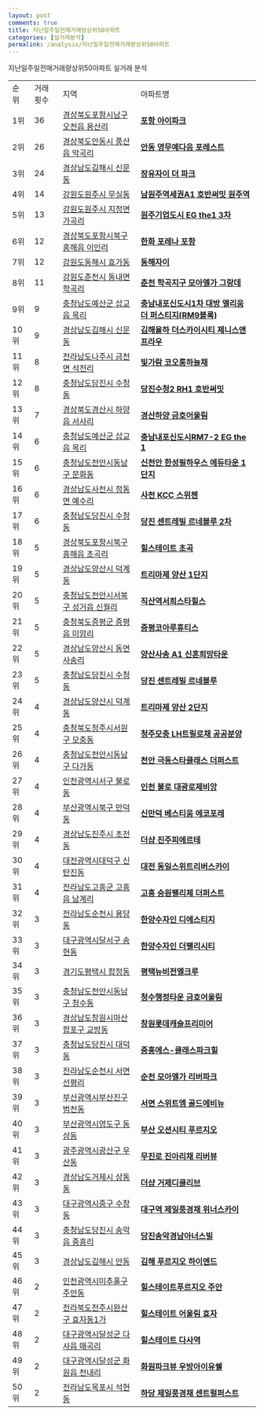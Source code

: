 ```yaml
---
layout: post
comments: true
title: 지난일주일전매거래량상위50아파트
categories: [실거래분석]
permalink: /analysis/지난일주일전매거래량상위50아파트
---
```


지난일주일전매거래량상위50아파트 실거래 분석

<table>
  <tr>
    <td>순위</td>
    <td>거래횟수</td>
    <td>지역</td>
    <td>아파트명</td>
  </tr>

  <tr>
    <td>1위</td>
    <td>36</td>
    <td><a href="/apt/경상북도포항시남구오천읍 용산리">경상북도포항시남구 오천읍 용산리</a></td>
    <td colspan="4" style="font-weight: bold;"><a href="https://search.naver.com/search.naver?query=오천읍 용산리 포항 아이파크">포항 아이파크</a></td>
  </tr>

  <tr>
    <td>2위</td>
    <td>26</td>
    <td><a href="/apt/경상북도안동시풍산읍 막곡리">경상북도안동시 풍산읍 막곡리</a></td>
    <td colspan="4" style="font-weight: bold;"><a href="https://search.naver.com/search.naver?query=풍산읍 막곡리 안동 영무예다음 포레스트">안동 영무예다음 포레스트</a></td>
  </tr>

  <tr>
    <td>3위</td>
    <td>24</td>
    <td><a href="/apt/경상남도김해시신문동">경상남도김해시 신문동</a></td>
    <td colspan="4" style="font-weight: bold;"><a href="https://search.naver.com/search.naver?query=신문동 장유자이 더 파크">장유자이 더 파크</a></td>
  </tr>

  <tr>
    <td>4위</td>
    <td>14</td>
    <td><a href="/apt/강원도원주시무실동">강원도원주시 무실동</a></td>
    <td colspan="4" style="font-weight: bold;"><a href="https://search.naver.com/search.naver?query=무실동 남원주역세권A1 호반써밋 원주역">남원주역세권A1 호반써밋 원주역</a></td>
  </tr>

  <tr>
    <td>5위</td>
    <td>13</td>
    <td><a href="/apt/강원도원주시지정면 가곡리">강원도원주시 지정면 가곡리</a></td>
    <td colspan="4" style="font-weight: bold;"><a href="https://search.naver.com/search.naver?query=지정면 가곡리 원주기업도시 EG the1 3차">원주기업도시 EG the1 3차</a></td>
  </tr>

  <tr>
    <td>6위</td>
    <td>12</td>
    <td><a href="/apt/경상북도포항시북구흥해읍 이인리">경상북도포항시북구 흥해읍 이인리</a></td>
    <td colspan="4" style="font-weight: bold;"><a href="https://search.naver.com/search.naver?query=흥해읍 이인리 한화 포레나 포항">한화 포레나 포항</a></td>
  </tr>

  <tr>
    <td>7위</td>
    <td>12</td>
    <td><a href="/apt/강원도동해시효가동">강원도동해시 효가동</a></td>
    <td colspan="4" style="font-weight: bold;"><a href="https://search.naver.com/search.naver?query=효가동 동해자이">동해자이</a></td>
  </tr>

  <tr>
    <td>8위</td>
    <td>11</td>
    <td><a href="/apt/강원도춘천시동내면 학곡리">강원도춘천시 동내면 학곡리</a></td>
    <td colspan="4" style="font-weight: bold;"><a href="https://search.naver.com/search.naver?query=동내면 학곡리 춘천 학곡지구 모아엘가 그랑데">춘천 학곡지구 모아엘가 그랑데</a></td>
  </tr>

  <tr>
    <td>9위</td>
    <td>9</td>
    <td><a href="/apt/충청남도예산군삽교읍 목리">충청남도예산군 삽교읍 목리</a></td>
    <td colspan="4" style="font-weight: bold;"><a href="https://search.naver.com/search.naver?query=삽교읍 목리 충남내포신도시1차 대방 엘리움 더 퍼스티지(RM9블록)">충남내포신도시1차 대방 엘리움 더 퍼스티지(RM9블록)</a></td>
  </tr>

  <tr>
    <td>10위</td>
    <td>9</td>
    <td><a href="/apt/경상남도김해시신문동">경상남도김해시 신문동</a></td>
    <td colspan="4" style="font-weight: bold;"><a href="https://search.naver.com/search.naver?query=신문동 김해율하 더스카이시티 제니스앤프라우">김해율하 더스카이시티 제니스앤프라우</a></td>
  </tr>

  <tr>
    <td>11위</td>
    <td>8</td>
    <td><a href="/apt/전라남도나주시금천면 석전리">전라남도나주시 금천면 석전리</a></td>
    <td colspan="4" style="font-weight: bold;"><a href="https://search.naver.com/search.naver?query=금천면 석전리 빛가람 코오롱하늘채">빛가람 코오롱하늘채</a></td>
  </tr>

  <tr>
    <td>12위</td>
    <td>8</td>
    <td><a href="/apt/충청남도당진시수청동">충청남도당진시 수청동</a></td>
    <td colspan="4" style="font-weight: bold;"><a href="https://search.naver.com/search.naver?query=수청동 당진수청2 RH1 호반써밋">당진수청2 RH1 호반써밋</a></td>
  </tr>

  <tr>
    <td>13위</td>
    <td>7</td>
    <td><a href="/apt/경상북도경산시하양읍 서사리">경상북도경산시 하양읍 서사리</a></td>
    <td colspan="4" style="font-weight: bold;"><a href="https://search.naver.com/search.naver?query=하양읍 서사리 경산하양 금호어울림">경산하양 금호어울림</a></td>
  </tr>

  <tr>
    <td>14위</td>
    <td>6</td>
    <td><a href="/apt/충청남도예산군삽교읍 목리">충청남도예산군 삽교읍 목리</a></td>
    <td colspan="4" style="font-weight: bold;"><a href="https://search.naver.com/search.naver?query=삽교읍 목리 충남내포신도시RM7-2 EG the 1">충남내포신도시RM7-2 EG the 1</a></td>
  </tr>

  <tr>
    <td>15위</td>
    <td>6</td>
    <td><a href="/apt/충청남도천안시동남구문화동">충청남도천안시동남구 문화동</a></td>
    <td colspan="4" style="font-weight: bold;"><a href="https://search.naver.com/search.naver?query=문화동 신천안 한성필하우스 에듀타운 1단지">신천안 한성필하우스 에듀타운 1단지</a></td>
  </tr>

  <tr>
    <td>16위</td>
    <td>6</td>
    <td><a href="/apt/경상남도사천시정동면 예수리">경상남도사천시 정동면 예수리</a></td>
    <td colspan="4" style="font-weight: bold;"><a href="https://search.naver.com/search.naver?query=정동면 예수리 사천 KCC 스위첸">사천 KCC 스위첸</a></td>
  </tr>

  <tr>
    <td>17위</td>
    <td>6</td>
    <td><a href="/apt/충청남도당진시수청동">충청남도당진시 수청동</a></td>
    <td colspan="4" style="font-weight: bold;"><a href="https://search.naver.com/search.naver?query=수청동 당진 센트레빌 르네블루 2차">당진 센트레빌 르네블루 2차</a></td>
  </tr>

  <tr>
    <td>18위</td>
    <td>5</td>
    <td><a href="/apt/경상북도포항시북구흥해읍 초곡리">경상북도포항시북구 흥해읍 초곡리</a></td>
    <td colspan="4" style="font-weight: bold;"><a href="https://search.naver.com/search.naver?query=흥해읍 초곡리 힐스테이트 초곡">힐스테이트 초곡</a></td>
  </tr>

  <tr>
    <td>19위</td>
    <td>5</td>
    <td><a href="/apt/경상남도양산시덕계동">경상남도양산시 덕계동</a></td>
    <td colspan="4" style="font-weight: bold;"><a href="https://search.naver.com/search.naver?query=덕계동 트리마제 양산 1단지">트리마제 양산 1단지</a></td>
  </tr>

  <tr>
    <td>20위</td>
    <td>5</td>
    <td><a href="/apt/충청남도천안시서북구성거읍 신월리">충청남도천안시서북구 성거읍 신월리</a></td>
    <td colspan="4" style="font-weight: bold;"><a href="https://search.naver.com/search.naver?query=성거읍 신월리 직산역서희스타힐스">직산역서희스타힐스</a></td>
  </tr>

  <tr>
    <td>21위</td>
    <td>5</td>
    <td><a href="/apt/충청북도증평군증평읍 미암리">충청북도증평군 증평읍 미암리</a></td>
    <td colspan="4" style="font-weight: bold;"><a href="https://search.naver.com/search.naver?query=증평읍 미암리 증평코아루휴티스">증평코아루휴티스</a></td>
  </tr>

  <tr>
    <td>22위</td>
    <td>5</td>
    <td><a href="/apt/경상남도양산시동면 사송리">경상남도양산시 동면 사송리</a></td>
    <td colspan="4" style="font-weight: bold;"><a href="https://search.naver.com/search.naver?query=동면 사송리 양산사송 A1 신혼희망타운">양산사송 A1 신혼희망타운</a></td>
  </tr>

  <tr>
    <td>23위</td>
    <td>5</td>
    <td><a href="/apt/충청남도당진시수청동">충청남도당진시 수청동</a></td>
    <td colspan="4" style="font-weight: bold;"><a href="https://search.naver.com/search.naver?query=수청동 당진 센트레빌 르네블루">당진 센트레빌 르네블루</a></td>
  </tr>

  <tr>
    <td>24위</td>
    <td>4</td>
    <td><a href="/apt/경상남도양산시덕계동">경상남도양산시 덕계동</a></td>
    <td colspan="4" style="font-weight: bold;"><a href="https://search.naver.com/search.naver?query=덕계동 트리마제 양산 2단지">트리마제 양산 2단지</a></td>
  </tr>

  <tr>
    <td>25위</td>
    <td>4</td>
    <td><a href="/apt/충청북도청주시서원구모충동">충청북도청주시서원구 모충동</a></td>
    <td colspan="4" style="font-weight: bold;"><a href="https://search.naver.com/search.naver?query=모충동 청주모충 LH트릴로채 공공분양">청주모충 LH트릴로채 공공분양</a></td>
  </tr>

  <tr>
    <td>26위</td>
    <td>4</td>
    <td><a href="/apt/충청남도천안시동남구다가동">충청남도천안시동남구 다가동</a></td>
    <td colspan="4" style="font-weight: bold;"><a href="https://search.naver.com/search.naver?query=다가동 천안 극동스타클래스 더퍼스트">천안 극동스타클래스 더퍼스트</a></td>
  </tr>

  <tr>
    <td>27위</td>
    <td>4</td>
    <td><a href="/apt/인천광역시서구불로동">인천광역시서구 불로동</a></td>
    <td colspan="4" style="font-weight: bold;"><a href="https://search.naver.com/search.naver?query=불로동 인천 불로 대광로제비앙">인천 불로 대광로제비앙</a></td>
  </tr>

  <tr>
    <td>28위</td>
    <td>4</td>
    <td><a href="/apt/부산광역시북구만덕동">부산광역시북구 만덕동</a></td>
    <td colspan="4" style="font-weight: bold;"><a href="https://search.naver.com/search.naver?query=만덕동 신만덕 베스티움 에코포레">신만덕 베스티움 에코포레</a></td>
  </tr>

  <tr>
    <td>29위</td>
    <td>4</td>
    <td><a href="/apt/경상남도진주시초전동">경상남도진주시 초전동</a></td>
    <td colspan="4" style="font-weight: bold;"><a href="https://search.naver.com/search.naver?query=초전동 더샵 진주피에르테">더샵 진주피에르테</a></td>
  </tr>

  <tr>
    <td>30위</td>
    <td>4</td>
    <td><a href="/apt/대전광역시대덕구신탄진동">대전광역시대덕구 신탄진동</a></td>
    <td colspan="4" style="font-weight: bold;"><a href="https://search.naver.com/search.naver?query=신탄진동 대전 동일스위트리버스카이">대전 동일스위트리버스카이</a></td>
  </tr>

  <tr>
    <td>31위</td>
    <td>4</td>
    <td><a href="/apt/전라남도고흥군고흥읍 남계리">전라남도고흥군 고흥읍 남계리</a></td>
    <td colspan="4" style="font-weight: bold;"><a href="https://search.naver.com/search.naver?query=고흥읍 남계리 고흥 승원팰리체 더퍼스트">고흥 승원팰리체 더퍼스트</a></td>
  </tr>

  <tr>
    <td>32위</td>
    <td>3</td>
    <td><a href="/apt/전라남도순천시용당동">전라남도순천시 용당동</a></td>
    <td colspan="4" style="font-weight: bold;"><a href="https://search.naver.com/search.naver?query=용당동 한양수자인 디에스티지">한양수자인 디에스티지</a></td>
  </tr>

  <tr>
    <td>33위</td>
    <td>3</td>
    <td><a href="/apt/대구광역시달서구송현동">대구광역시달서구 송현동</a></td>
    <td colspan="4" style="font-weight: bold;"><a href="https://search.naver.com/search.naver?query=송현동 한양수자인 더팰리시티">한양수자인 더팰리시티</a></td>
  </tr>

  <tr>
    <td>34위</td>
    <td>3</td>
    <td><a href="/apt/경기도평택시합정동">경기도평택시 합정동</a></td>
    <td colspan="4" style="font-weight: bold;"><a href="https://search.naver.com/search.naver?query=합정동 평택뉴비전엘크루">평택뉴비전엘크루</a></td>
  </tr>

  <tr>
    <td>35위</td>
    <td>3</td>
    <td><a href="/apt/충청남도천안시동남구청수동">충청남도천안시동남구 청수동</a></td>
    <td colspan="4" style="font-weight: bold;"><a href="https://search.naver.com/search.naver?query=청수동 청수행정타운 금호어울림">청수행정타운 금호어울림</a></td>
  </tr>

  <tr>
    <td>36위</td>
    <td>3</td>
    <td><a href="/apt/경상남도창원시마산합포구교방동">경상남도창원시마산합포구 교방동</a></td>
    <td colspan="4" style="font-weight: bold;"><a href="https://search.naver.com/search.naver?query=교방동 창원롯데캐슬프리미어">창원롯데캐슬프리미어</a></td>
  </tr>

  <tr>
    <td>37위</td>
    <td>3</td>
    <td><a href="/apt/충청남도당진시대덕동">충청남도당진시 대덕동</a></td>
    <td colspan="4" style="font-weight: bold;"><a href="https://search.naver.com/search.naver?query=대덕동 중흥에스-클래스파크힐">중흥에스-클래스파크힐</a></td>
  </tr>

  <tr>
    <td>38위</td>
    <td>3</td>
    <td><a href="/apt/전라남도순천시서면 선평리">전라남도순천시 서면 선평리</a></td>
    <td colspan="4" style="font-weight: bold;"><a href="https://search.naver.com/search.naver?query=서면 선평리 순천 모아엘가 리버파크">순천 모아엘가 리버파크</a></td>
  </tr>

  <tr>
    <td>39위</td>
    <td>3</td>
    <td><a href="/apt/부산광역시부산진구범천동">부산광역시부산진구 범천동</a></td>
    <td colspan="4" style="font-weight: bold;"><a href="https://search.naver.com/search.naver?query=범천동 서면 스위트엠 골드에비뉴">서면 스위트엠 골드에비뉴</a></td>
  </tr>

  <tr>
    <td>40위</td>
    <td>3</td>
    <td><a href="/apt/부산광역시영도구동삼동">부산광역시영도구 동삼동</a></td>
    <td colspan="4" style="font-weight: bold;"><a href="https://search.naver.com/search.naver?query=동삼동 부산 오션시티 푸르지오">부산 오션시티 푸르지오</a></td>
  </tr>

  <tr>
    <td>41위</td>
    <td>3</td>
    <td><a href="/apt/광주광역시광산구우산동">광주광역시광산구 우산동</a></td>
    <td colspan="4" style="font-weight: bold;"><a href="https://search.naver.com/search.naver?query=우산동 무진로 진아리채 리버뷰">무진로 진아리채 리버뷰</a></td>
  </tr>

  <tr>
    <td>42위</td>
    <td>3</td>
    <td><a href="/apt/경상남도거제시상동동">경상남도거제시 상동동</a></td>
    <td colspan="4" style="font-weight: bold;"><a href="https://search.naver.com/search.naver?query=상동동 더샵 거제디클리브">더샵 거제디클리브</a></td>
  </tr>

  <tr>
    <td>43위</td>
    <td>3</td>
    <td><a href="/apt/대구광역시중구수창동">대구광역시중구 수창동</a></td>
    <td colspan="4" style="font-weight: bold;"><a href="https://search.naver.com/search.naver?query=수창동 대구역 제일풍경채 위너스카이">대구역 제일풍경채 위너스카이</a></td>
  </tr>

  <tr>
    <td>44위</td>
    <td>3</td>
    <td><a href="/apt/충청남도당진시송악읍 중흥리">충청남도당진시 송악읍 중흥리</a></td>
    <td colspan="4" style="font-weight: bold;"><a href="https://search.naver.com/search.naver?query=송악읍 중흥리 당진송악경남아너스빌">당진송악경남아너스빌</a></td>
  </tr>

  <tr>
    <td>45위</td>
    <td>3</td>
    <td><a href="/apt/경상남도김해시안동">경상남도김해시 안동</a></td>
    <td colspan="4" style="font-weight: bold;"><a href="https://search.naver.com/search.naver?query=안동 김해 푸르지오 하이엔드">김해 푸르지오 하이엔드</a></td>
  </tr>

  <tr>
    <td>46위</td>
    <td>2</td>
    <td><a href="/apt/인천광역시미추홀구주안동">인천광역시미추홀구 주안동</a></td>
    <td colspan="4" style="font-weight: bold;"><a href="https://search.naver.com/search.naver?query=주안동 힐스테이트푸르지오 주안">힐스테이트푸르지오 주안</a></td>
  </tr>

  <tr>
    <td>47위</td>
    <td>2</td>
    <td><a href="/apt/전라북도전주시완산구효자동1가">전라북도전주시완산구 효자동1가</a></td>
    <td colspan="4" style="font-weight: bold;"><a href="https://search.naver.com/search.naver?query=효자동1가 힐스테이트 어울림 효자">힐스테이트 어울림 효자</a></td>
  </tr>

  <tr>
    <td>48위</td>
    <td>2</td>
    <td><a href="/apt/대구광역시달성군다사읍 매곡리">대구광역시달성군 다사읍 매곡리</a></td>
    <td colspan="4" style="font-weight: bold;"><a href="https://search.naver.com/search.naver?query=다사읍 매곡리 힐스테이트 다사역">힐스테이트 다사역</a></td>
  </tr>

  <tr>
    <td>49위</td>
    <td>2</td>
    <td><a href="/apt/대구광역시달성군화원읍 천내리">대구광역시달성군 화원읍 천내리</a></td>
    <td colspan="4" style="font-weight: bold;"><a href="https://search.naver.com/search.naver?query=화원읍 천내리 화원파크뷰 우방아이유쉘">화원파크뷰 우방아이유쉘</a></td>
  </tr>

  <tr>
    <td>50위</td>
    <td>2</td>
    <td><a href="/apt/전라남도목포시석현동">전라남도목포시 석현동</a></td>
    <td colspan="4" style="font-weight: bold;"><a href="https://search.naver.com/search.naver?query=석현동 하당 제일풍경채 센트럴퍼스트">하당 제일풍경채 센트럴퍼스트</a></td>
  </tr>

</table>
